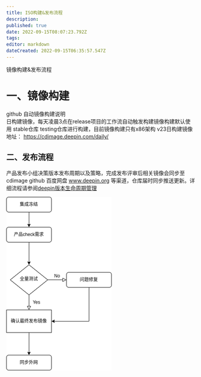 ```yaml
---
title: ISO构建&发布流程
description: 
published: true
date: 2022-09-15T08:07:23.792Z
tags: 
editor: markdown
dateCreated: 2022-09-15T06:35:57.547Z
---
```


镜像构建&发布流程
# 一、镜像构建
github 自动镜像构建说明        
日构建镜像，每天凌晨3点在release项目的工作流自动触发构建镜像构建默认使用 stable仓库 testing仓库进行构建，目前镜像构建只有x86架构
v23日构建镜像地址： https://cdimage.deepin.com/daily/

## 二、发布流程
产品发布小组决策版本发布周期以及策略，完成发布评审后相关镜像会同步至cdimage github 百度网盘 www.deepin.org 等渠道，仓库届时同步推送更新。详细流程请参阅[deepin版本生命周期管理](/zh/开发者指南/贡献指南/deepin版本生命周期管理)

![版本发布流程图.drawio_(1).png](/开发者指南/版本发布流程图.drawio_(1).png)